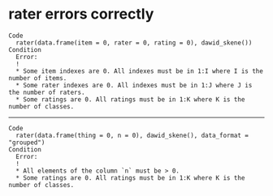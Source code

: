 # rater errors correctly

    Code
      rater(data.frame(item = 0, rater = 0, rating = 0), dawid_skene())
    Condition
      Error:
      ! 
      * Some item indexes are 0. All indexes must be in 1:I where I is the number of items.
      * Some rater indexes are 0. All indexes must be in 1:J where J is the number of raters.
      * Some ratings are 0. All ratings must be in 1:K where K is the number of classes.

---

    Code
      rater(data.frame(thing = 0, n = 0), dawid_skene(), data_format = "grouped")
    Condition
      Error:
      ! 
      * All elements of the column `n` must be > 0.
      * Some ratings are 0. All ratings must be in 1:K where K is the number of classes.

